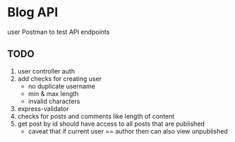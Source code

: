 # Blog API

user Postman to test API endpoints

## TODO
1. user controller auth
2. add checks for creating user
   - no duplicate username
   - min & max length
   - invalid characters
3. express-validator
4. checks for posts and comments like length of content
5. get post by id should have access to all posts that are published
   - caveat that if current user == author then can also view unpublished
